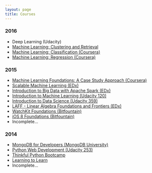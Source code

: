 ```yaml
---
layout: page
title: Courses
---
```


<h3>2016</h3>
<ul class="frontpage-list">
    <li><a href="https://www.udacity.com/course/deep-learning--ud730"></a>Deep Learning (Udacity)</li>
    <li><a href="https://www.coursera.org/learn/ml-clustering-and-retrieval">Machine Learning: Clustering and Retrieval</a></li>
    <li><a href="https://www.coursera.org/learn/ml-classification">Machine Learning: Classification (Coursera)</a></li>
    <li><a href="https://www.coursera.org/learn/ml-regression">Machine Learning: Regression (Coursera)</a></li>
</ul>

<h3>2015</h3>
<ul class="frontpage-list">
    <li><a href="https://www.coursera.org/learn/ml-foundations/home/welcome">Machine Learning Foundations: A Case Study Approach (Coursera)</a></li>
    <li><a href="https://www.edx.org/course/scalable-machine-learning-uc-berkeleyx-cs190-1x">Scalable Machine Learning (EDx)</a></li>
    <li><a href="https://www.edx.org/course/introduction-big-data-apache-spark-uc-berkeleyx-cs100-1x">Introduction to Big Data with Apache Spark (EDx)</a></li>
    <li><a href="https://www.udacity.com/course/intro-to-machine-learning--ud120">Introduction to Machine Learning (Udacity 120)</a></li>
    <li><a href="https://www.udacity.com/course/intro-to-data-science--ud359">Introduction to Data Science (Udacity 359)</a></li>
    <li><a href="https://www.edx.org/course/linear-algebra-foundations-frontiers-utaustinx-ut-5-03x">LAFF - Linear Algebra Foundations and Frontiers (EDx)</a></li>
    <li><a href="https://www.bitfountain.io/">WatchKit Foundations (Bitfountain)</a></li>
    <li><a href="https://www.bitfountain.io/">iOS 8 Foundations (Bitfountain)</a></li>
    <li>Incomplete...</li>
</ul>

<h3>2014</h3>
<ul class="frontpage-list">
    <li><a href="https://university.mongodb.com/courses/M101P/about">MongoDB for Developers (MongoDB University)</a></li>
    <li><a href="https://www.udacity.com/course/web-development--cs253">Python Web Development (Udacity 253)</a></li>
    <li><a href="https://www.thinkful.com/">Thinkful Python Bootcamp</a></li>
    <li><a href="https://www.coursera.org/learn/learning-how-to-learn">Learning to Learn</a></li>
    <li>Incomplete...</li>
</ul>